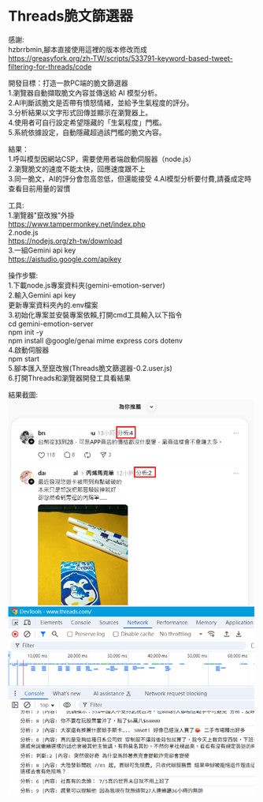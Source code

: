 # Threads脆文篩選器
感謝:  
hzbrrbmin,腳本直接使用這裡的版本修改而成  
https://greasyfork.org/zh-TW/scripts/533791-keyword-based-tweet-filtering-for-threads/code

開發目標：打造一款PC端的脆文篩選器  
1.瀏覽器自動擷取脆文內容並傳送給 AI 模型分析。  
2.AI判斷該脆文是否帶有憤怒情緒，並給予生氣程度的評分。  
3.分析結果以文字形式回傳並顯示在瀏覽器上。  
4.使用者可自行設定希望隱藏的「生氣程度」門檻。  
5.系統依據設定，自動隱藏超過該門檻的脆文內容。  

結果：  
1.呼叫模型因網站CSP，需要使用者端啟動伺服器（node.js）  
2.瀏覽脆文的速度不能太快，回應速度跟不上  
3.同一脆文，AI的評分會忽高忽低，但還能接受
4.AI模型分析要付費,請養成定時查看目前用量的習慣

工具:  
1.瀏覽器"竄改猴"外掛  
https://www.tampermonkey.net/index.php  
2.node.js  
https://nodejs.org/zh-tw/download  
3.一組Gemini api key  
https://aistudio.google.com/apikey  

操作步驟:  
1.下載node.js專案資料夾(gemini-emotion-server)  
2.輸入Gemini api key  
更新專案資料夾內的.env檔案  
3.初始化專案並安裝專案依賴,打開cmd工具輸入以下指令  
cd gemini-emotion-server  
npm init -y  
npm install @google/genai mime express cors dotenv  
4.啟動伺服器  
npm start  
5.腳本匯入至竄改猴(Threads脆文篩選器-0.2.user.js)  
6.打開Threads和瀏覽器開發工具看結果  

結果截圖:    
<img src="screenshot/screenshot 2025-07-04 013656.png" alt="介面預覽" width="500"/>
<img src="screenshot/screenshot 2025-07-04 013806.png" alt="介面預覽" width="500"/>
